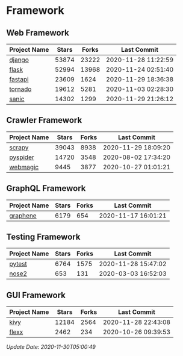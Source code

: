 # Framework

## Web Framework
| Project Name | Stars | Forks | Last Commit |
| ------------ | ----- | ----- | ----------- |
| [django](https://github.com/django/django) | 53874 | 23222 | 2020-11-28 11:22:59 |
| [flask](https://github.com/pallets/flask) | 52994 | 13968 | 2020-11-24 02:51:40 |
| [fastapi](https://github.com/tiangolo/fastapi) | 23609 | 1624 | 2020-11-29 18:36:38 |
| [tornado](https://github.com/tornadoweb/tornado) | 19612 | 5281 | 2020-11-03 02:28:30 |
| [sanic](https://github.com/huge-success/sanic) | 14302 | 1299 | 2020-11-29 21:26:12 |

## Crawler Framework
| Project Name | Stars | Forks | Last Commit |
| ------------ | ----- | ----- | ----------- |
| [scrapy](https://github.com/scrapy/scrapy) | 39043 | 8938 | 2020-11-29 18:09:20 |
| [pyspider](https://github.com/binux/pyspider) | 14720 | 3548 | 2020-08-02 17:34:20 |
| [webmagic](https://github.com/code4craft/webmagic) | 9445 | 3877 | 2020-10-27 01:01:21 |

## GraphQL Framework
| Project Name | Stars | Forks | Last Commit |
| ------------ | ----- | ----- | ----------- |
| [graphene](https://github.com/graphql-python/graphene) | 6179 | 654 | 2020-11-17 16:01:21 |

## Testing Framework
| Project Name | Stars | Forks | Last Commit |
| ------------ | ----- | ----- | ----------- |
| [pytest](https://github.com/pytest-dev/pytest) | 6764 | 1575 | 2020-11-28 15:47:02 |
| [nose2](https://github.com/nose-devs/nose2) | 653 | 131 | 2020-03-03 16:52:03 |

## GUI Framework
| Project Name | Stars | Forks | Last Commit |
| ------------ | ----- | ----- | ----------- |
| [kivy](https://github.com/kivy/kivy) | 12184 | 2564 | 2020-11-28 22:43:08 |
| [flexx](https://github.com/flexxui/flexx) | 2462 | 234 | 2020-10-26 09:39:53 |

*Update Date: 2020-11-30T05:00:49*